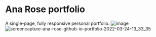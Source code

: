 # Ana Rose portfolio

A single-page, fully responsive personal portfolio.
![image](https://user-images.githubusercontent.com/100544932/159830490-b092dc0e-746b-44a1-b9f2-84d3b65729b4.png)
![screencapture-ana-rose-github-io-portfolio-2022-03-24-13_33_35](https://user-images.githubusercontent.com/100544932/159830587-d45bc319-2bbd-486b-a9dc-9509c14b1c3e.png)
